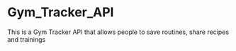 # Gym_Tracker_API
This is a Gym Tracker API that allows people to save routines, share recipes and trainings
